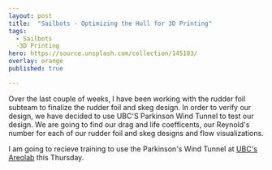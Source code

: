```yaml
---
layout: post
title:  "Sailbots - Optimizing the Hull for 3D Printing"
tags:
  - Sailbots
  -3D Printing
hero: https://source.unsplash.com/collection/145103/
overlay: orange
published: true

---
```

Over the last couple of weeks, I have been working with the rudder foil subteam to finalize the rudder foil and skeg design.  In order to verify our design, we have decided to use UBC'S Parkinson Wind Tunnel to test our design. We are going to find our drag and life coefficents, our Reynold's number for each of our rudder foil and skeg designs and flow visualizations. 

I am going to recieve training to use the Parkinson's Wind Tunnel at [UBC's Areolab](http://mech.ubc.ca/aerolab/facilities/) this Thursday.  
